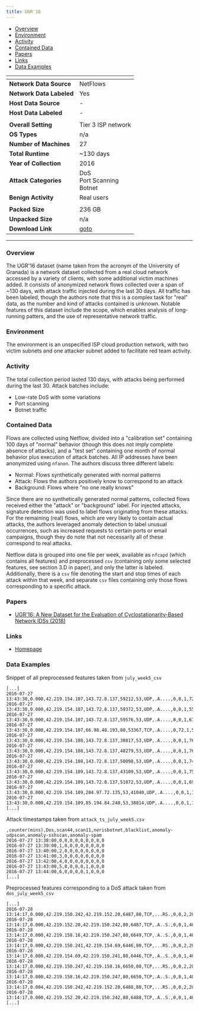 ```yaml
---
title: UGR'16
---
```


- [Overview](#overview)
- [Environment](#environment)
- [Activity](#activity)
- [Contained Data](#contained-data)
- [Papers](#papers)
- [Links](#links)
- [Data Examples](#data-examples)

| <!-- -->                 | <!-- -->                                |
|--------------------------|-----------------------------------------|
| **Network Data Source**  | NetFlows                                |
| **Network Data Labeled** | Yes                                     |
| **Host Data Source**     | -                                       |
| **Host Data Labeled**    | -                                       |
|                          |                                         |
| **Overall Setting**      | Tier 3 ISP network                      |
| **OS Types**             | n/a                                     |
| **Number of Machines**   | 27                                      |
| **Total Runtime**        | ~130 days                               |
| **Year of Collection**   | 2016                                    |
| **Attack Categories**    | DoS<br/>Port Scanning<br/>Botnet        |
| **Benign Activity**      | Real users                              |
|                          |                                         |
| **Packed Size**          | 236 GB                                  |
| **Unpacked Size**        | n/a                                     |
| **Download Link**        | [goto](https://nesg.ugr.es/nesg-ugr16/) |

***

### Overview

The UGR'16 dataset (name taken from the acronym of the University of Granada) is a network dataset collected from a real
cloud network accessed by a variety of clients, with some additional victim machines added.
It consists of anonymized network flows collected over a span of ~130 days, with attack traffic injected during the last
30 days.
All traffic has been labeled, though the authors note that this is a complex task for "real" data, as the number and
kind of attacks contained is unknown.
Notable features of this dataset include the scope, which enables analysis of long-running patters, and the use of
representative network traffic.

### Environment

The environment is an unspecified ISP cloud production network, with two victim subnets and one attacker subnet added to
facilitate red team activity.

### Activity

The total collection period lasted 130 days, with attacks being performed during the last 30.
Attack batches include:

- Low-rate DoS with some variations
- Port scanning
- Botnet traffic

### Contained Data

Flows are collected using Netflow, divided into a "calibration set" containing 100 days of "normal" behavior (though
this does not imply complete absence of attacks), and a "test set" containing one month of normal behavior plus
execution of attack batches.
All IP addresses have been anonymized using `nfanon`.
The authors discuss three different labels:

- Normal: Flows synthetically generated with normal patterns
- Attack: Flows the authors positively know to correspond to an attack
- Background: Flows where "no one really knows"

Since there are no synthetically generated normal patterns, collected flows received either the "attack" or "background"
label.
For injected attacks, signature detection was used to label flows originating from these attacks.
For the remaining (real) flows, which are very likely to contain actual attacks, the authors leveraged anomaly detection
to label unusual occurrences, such as increased requests to certain ports or email campaigns, though they do note that
not necessarily all of these correspond to real attacks.

Netflow data is grouped into one file per week, available as `nfcapd` (which contains all features) and
preprocessed `csv` (containing only some selected features, see section 3.D in paper), and only the latter is labeled.
Additionally, there is a `csv` file denoting the start and stop times of each attack within that week, and
separate `csv` files containing only those flows corresponding to a specific attack.

### Papers

- [UGR'16: A New Dataset for the Evaluation of Cyclostationarity-Based Network IDSs (2018)](https://doi.org/10.1016/j.cose.2017.11.004)

### Links

- [Homepage](https://nesg.ugr.es/nesg-ugr16/)

### Data Examples

Snippet of all preprocessed features taken from `july_week5_csv`

```
[...]
2016-07-27 13:43:30,0.000,42.219.154.107,143.72.8.137,59212,53,UDP,.A....,0,0,1,72,background
2016-07-27 13:43:30,0.000,42.219.154.107,143.72.8.137,59372,53,UDP,.A....,0,0,1,55,background
2016-07-27 13:43:30,0.000,42.219.154.107,143.72.8.137,59576,53,UDP,.A....,0,0,1,67,background
2016-07-27 13:43:30,0.000,42.219.154.107,66.98.48.193,80,53367,TCP,.A....,0,72,1,52,background
2016-07-27 13:43:30,0.000,42.219.154.108,143.72.8.137,38817,53,UDP,.A....,0,0,1,76,background
2016-07-27 13:43:30,0.000,42.219.154.108,143.72.8.137,48279,53,UDP,.A....,0,0,1,76,background
2016-07-27 13:43:30,0.000,42.219.154.108,143.72.8.137,50098,53,UDP,.A....,0,0,1,74,background
2016-07-27 13:43:30,0.000,42.219.154.109,143.72.8.137,43109,53,UDP,.A....,0,0,1,75,background
2016-07-27 13:43:30,0.000,42.219.154.109,143.72.8.137,51872,53,UDP,.A....,0,0,1,69,background
2016-07-27 13:43:30,0.000,42.219.154.109,204.97.72.135,53,41040,UDP,.A....,0,0,1,176,background
2016-07-27 13:43:30,0.000,42.219.154.109,85.194.84.240,53,38814,UDP,.A....,0,0,1,160,background
[...]
```

Attack timestamps taken from `attack_ts_july_week5.csv`

```
,counter(mins),Dos,scan44,scan11,nerisbotnet,blacklist,anomaly-udpscan,anomaly-sshscan,anomaly-spam
2016-07-27 13:38:00,0,0,0,0,0,0,0,0,0
2016-07-27 13:39:00,1,0,0,0,0,0,0,0,0
2016-07-27 13:40:00,2,0,0,0,0,0,0,0,0
2016-07-27 13:41:00,3,0,0,0,0,0,0,0,0
2016-07-27 13:42:00,4,0,0,0,0,0,0,0,0
2016-07-27 13:43:00,5,0,0,0,0,1,0,0,0
2016-07-27 13:44:00,6,0,0,0,0,1,0,0,0
[...]
```

Preprocessed features corresponding to a DoS attack taken from `dos_july_week5_csv`

```
[...]
2016-07-28 13:14:17,0.000,42.219.150.242,42.219.152.20,6487,80,TCP,...RS.,0,0,2,200,dos
2016-07-28 13:14:17,0.000,42.219.152.20,42.219.150.242,80,6487,TCP,.A..S.,0,0,1,40,dos
2016-07-28 13:14:17,0.000,42.219.158.16,42.219.150.247,80,6649,TCP,.A..S.,0,0,1,40,dos
2016-07-28 13:14:17,0.000,42.219.150.241,42.219.154.69,6446,80,TCP,...RS.,0,0,2,200,dos
2016-07-28 13:14:17,0.000,42.219.154.69,42.219.150.241,80,6446,TCP,.A..S.,0,0,1,40,dos
2016-07-28 13:14:17,0.000,42.219.150.247,42.219.158.16,6650,80,TCP,...RS.,0,0,2,200,dos
2016-07-28 13:14:17,0.000,42.219.158.16,42.219.150.247,80,6650,TCP,.A..S.,0,0,1,40,dos
2016-07-28 13:14:17,0.004,42.219.150.242,42.219.152.20,6488,80,TCP,...RS.,0,0,2,200,dos
2016-07-28 13:14:17,0.000,42.219.152.20,42.219.150.242,80,6488,TCP,.A..S.,0,0,1,40,dos
[...]
```